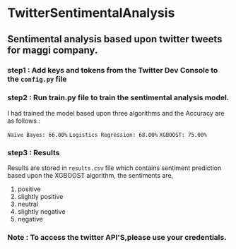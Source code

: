 # TwitterSentimentalAnalysis
## Sentimental analysis based upon twitter tweets for maggi company.

### step1 : Add keys and tokens from the Twitter Dev Console to the `config.py` file

### step2 : Run train.py file to train the sentimental analysis model.

I had trained the model based upon  three algorithms  and the Accuracy are as follows :

` Naive Bayes: 66.00% `
` Logistics Regression: 68.00% `
` XGBOOST: 75.00% `

### step3 : Results

Results are stored in  `results.csv` file which contains sentiment prediction based upon the XGBOOST algorithm, the sentiments are,

1. positive 
2. slightly positive
3. neutral
4. slightly negative
5. negative

### Note : To access the twitter API'S,please use your credentials.